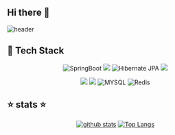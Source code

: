 ## Hi there 👋

![header](https://capsule-render.vercel.app/api?type=waving&color=auto&height=300&section=header&text=HwangHaRim&animation=fadeIn&&descAlignY=51&descAlign=62)

## 📱 Tech Stack 

<div align="center">
    <p>
      <img src="https://img.shields.io/badge/SpringBoot-%236DB33F.svg?style=for-the-badge&logo=Spring Boot&logoColor=white" alt="SpringBoot"/>
      <img src="https://img.shields.io/badge/JAVA-007396?style=for-the-badge&logo=java&logoColor=white">
      <img src="https://img.shields.io/badge/Hibernate JPA-A6A9AA?style=for-the-badge&logo=Hibernate&logoColor=white" alt="Hibernate JPA"/>
      <img src="https://img.shields.io/badge/github-181717?style=for-the-badge&logo=github&logoColor=white">
        </p>
    <p>
      <img src="https://img.shields.io/badge/linux-FCC624?style=for-the-badge&logo=linux&logoColor=black">
      <img src="https://img.shields.io/badge/aws-232F3E?style=for-the-badge&logo=aws&logoColor=white">
      <img src="https://img.shields.io/badge/mysql-%2300f.svg?style=for-the-badge&logo=mysql&logoColor=white" alt="MYSQL"/>
      <img src="https://img.shields.io/badge/redis-%23DD0031.svg?style=for-the-badge&logo=redis&logoColor=white" alt="Redis"/>
    </p>
</div>

## ⭐️ stats ⭐️  

<div align="center">

[![github stats](https://github-readme-stats.vercel.app/api?username=HwangHarim&show_icons=true&hide_border=true)](https://github.com/HwangHarim)
[![Top Langs](https://github-readme-stats.vercel.app/api/top-langs/?username=HwangHarim&layout=compact)](https://github.com/HwangHarim)
</div>  

